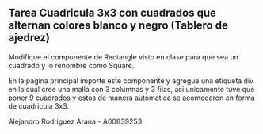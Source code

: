 ## Tarea Cuadricula 3x3 con cuadrados que alternan colores blanco y negro (Tablero de ajedrez)

Modifique el componente de Rectangle visto en clase para que sea un cuadrado y lo renombre como Square.

En la pagina principal importe este componente y agregue una etiqueta div en la cual cree una malla con 3 columnas y 3 filas, asi unicamente tuve que poner 9 cuadrados y estos de manera automatica se acomodaron en forma de cuadricula 3x3.

Alejandro Rodriguez Arana - A00839253
